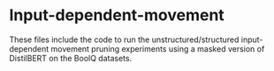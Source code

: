 # Input-dependent-movement

These files include the code to run the unstructured/structured input-dependent movement pruning
experiments using a masked version of DistilBERT on the BoolQ datasets.
